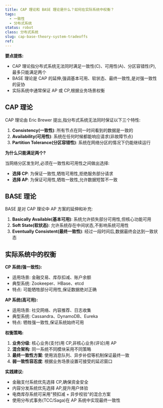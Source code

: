 ```yaml
---
title: CAP 理论和 BASE 理论是什么？如何在实际系统中权衡？
tags:
  - 一致性
  - 分布式系统
status: robot
class: 分布式系统
slug: cap-base-theory-system-tradeoffs
ref:
---
```


**要点提炼:**
- CAP 理论指分布式系统无法同时满足一致性(C)、可用性(A)、分区容错性(P),最多只能满足两个
- BASE 理论是 CAP 的延伸,强调基本可用、软状态、最终一致性,是对强一致性的妥协
- 实际系统中通常保证 AP 或 CP,根据业务场景权衡

## CAP 理论

CAP 理论由 Eric Brewer 提出,指分布式系统无法同时保证以下三个特性:

1. **Consistency(一致性)**: 所有节点在同一时间看到的数据是一致的
2. **Availability(可用性)**: 系统在任何时候都能响应请求(非故障节点)
3. **Partition Tolerance(分区容错性)**: 系统在网络分区的情况下仍能继续运行

**为什么只能满足两个?**

当网络分区发生时,必须在一致性和可用性之间做出选择:
- **选择 CP**: 为保证一致性,牺牲可用性,拒绝服务部分请求
- **选择 AP**: 为保证可用性,牺牲一致性,允许数据短暂不一致

## BASE 理论

BASE 是对 CAP 理论中 AP 方案的延伸和补充:

1. **Basically Available(基本可用)**: 系统允许损失部分可用性,但核心功能可用
2. **Soft State(软状态)**: 允许系统存在中间状态,不影响系统可用性
3. **Eventually Consistent(最终一致性)**: 经过一段时间后,数据最终会达到一致状态

## 实际系统中的权衡

**CP 系统(强一致性):**
- 适用场景: 金融交易、库存扣减、账户余额
- 典型系统: Zookeeper、HBase、etcd
- 特点: 可能牺牲部分可用性,保证数据绝对正确

**AP 系统(高可用):**
- 适用场景: 社交网络、内容推荐、日志收集
- 典型系统: Cassandra、DynamoDB、Eureka
- 特点: 牺牲强一致性,保证系统始终可用

**权衡策略:**
1. **业务分级**: 核心业务(支付)用 CP,非核心业务(评论)用 AP
2. **混合架构**: 同一系统不同模块采用不同策略
3. **最终一致性方案**: 使用消息队列、异步补偿等机制保证最终一致
4. **弱一致性容忍度**: 根据业务场景设置可接受的延迟窗口

**实践建议:**
- 金融支付系统优先选择 CP,确保资金安全
- 内容分发系统优先选择 AP,提升用户体验
- 电商库存系统可采用"预扣减 + 异步校验"的混合方案
- 使用分布式事务(TCC/Saga)在 AP 系统中实现最终一致性

